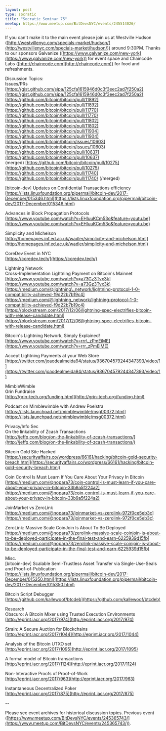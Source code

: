 ```yaml
---
layout: post
type: socratic
title: "Socratic Seminar 75"
meetup: https://www.meetup.com/BitDevsNYC/events/245514026/
---
```


If you can't make it to the main event please join us at Westville Hudson ([http://westvillenyc.com/specials-market/hudson/](http://westvillenyc.com/specials-market/hudson/)) around 9:30PM. Thanks to our sponsors Galvanize ([https://www.galvanize.com/new-york](https://www.galvanize.com/new-york)) for event space and Chaincode Labs ([http://chaincode.com](http://chaincode.com)) for food and refreshments.

Discussion Topics:  
Issues/PRs  
[https://gist.github.com/sipa/125cfa1615946d0c3f3eec2ad7f250a2](https://gist.github.com/sipa/125cfa1615946d0c3f3eec2ad7f250a2)  
[https://github.com/bitcoin/bitcoin/pull/11892](https://github.com/bitcoin/bitcoin/pull/11892)  
[https://github.com/bitcoin/bitcoin/pull/11770](https://github.com/bitcoin/bitcoin/pull/11770)  
[https://github.com/bitcoin/bitcoin/pull/11802](https://github.com/bitcoin/bitcoin/pull/11802)  
[https://github.com/bitcoin/bitcoin/pull/11904](https://github.com/bitcoin/bitcoin/pull/11904)  
[https://github.com/bitcoin/bitcoin/issues/10603](https://github.com/bitcoin/bitcoin/issues/10603)  
[https://github.com/bitcoin/bitcoin/pull/10637](https://github.com/bitcoin/bitcoin/pull/10637)  
(merged) [https://github.com/bitcoin/bitcoin/pull/10275](https://github.com/bitcoin/bitcoin/pull/10275)  
[https://github.com/bitcoin/bitcoin/pull/11740](https://github.com/bitcoin/bitcoin/pull/11740) (/merged)

\[bitcoin-dev\] Updates on Confidential Transactions efficiency  
[https://lists.linuxfoundation.org/pipermail/bitcoin-dev/2017-December/015346.html](https://lists.linuxfoundation.org/pipermail/bitcoin-dev/2017-December/015346.html)

Advances in Block Propagation Protocols  
[https://www.youtube.com/watch?v=EHIuuKCm53o&feature=youtu.be](https://www.youtube.com/watch?v=EHIuuKCm53o&feature=youtu.be)

Simplicity and Michelson  
[http://homepages.inf.ed.ac.uk/wadler/simplicity-and-michelson.html](http://homepages.inf.ed.ac.uk/wadler/simplicity-and-michelson.html)

CoreDev Event in NYC  
[https://coredev.tech/](https://coredev.tech/)

Lightning Network  
Cross-Implementation Lightning Payment on Bitcoin's Mainnet  
[https://www.youtube.com/watch?v=a73Gz3Tvx3k](https://www.youtube.com/watch?v=a73Gz3Tvx3k)  
[https://medium.com/@lightning\_network/lightning-protocol-1-0-compatibility-achieved-f9d22b7b19c4](https://medium.com/@lightning_network/lightning-protocol-1-0-compatibility-achieved-f9d22b7b19c4)  
[https://blockstream.com/2017/12/06/lightning-spec-electrifies-bitcoin-with-release-candidate.html](https://blockstream.com/2017/12/06/lightning-spec-electrifies-bitcoin-with-release-candidate.html)

Bitcoin's Lightning Network, Simply Explained!  
[https://www.youtube.com/watch?v=rrr\_zPmEiME](https://www.youtube.com/watch?v=rrr_zPmEiME)

Accept Lightning Payments at your Web Store  
[https://twitter.com/joaodealmeida94/status/936704579244347393/video/1](https://twitter.com/joaodealmeida94/status/936704579244347393/video/1)

MimbleWimble  
Grin Fundraise  
[http://grin-tech.org/funding.html](http://grin-tech.org/funding.html)

Podcast on Mimblewimble with Andrew Poelstra  
[https://lists.launchpad.net/mimblewimble/msg00372.html](https://lists.launchpad.net/mimblewimble/msg00372.html)

Privacy/Info Sec  
On the linkability of Zcash Transactions  
[http://jeffq.com/blog/on-the-linkability-of-zcash-transactions/](http://jeffq.com/blog/on-the-linkability-of-zcash-transactions/)

Bitcoin Gold Site Hacked  
[https://securityaffairs.co/wordpress/66161/hacking/bitcoin-gold-security-breach.html](https://securityaffairs.co/wordpress/66161/hacking/bitcoin-gold-security-breach.html)

Coin Control Is Must Learn If You Care About Your Privacy In Bitcoin  
[https://medium.com/@nopara73/coin-control-is-must-learn-if-you-care-about-your-privacy-in-bitcoin-33b9a5f224a2](https://medium.com/@nopara73/coin-control-is-must-learn-if-you-care-about-your-privacy-in-bitcoin-33b9a5f224a2)

JoinMarket vs ZeroLink  
[https://medium.com/@nopara73/joinmarket-vs-zerolink-972f0ce5eb3c](https://medium.com/@nopara73/joinmarket-vs-zerolink-972f0ce5eb3c)

ZeroLink: Massive Scale CoinJoin Is About To Be Deployed  
[https://medium.com/@nopara73/zerolink-massive-scale-coinjoin-is-about-to-be-deployed-participate-in-the-final-test-and-earn-6225939d15fb](https://medium.com/@nopara73/zerolink-massive-scale-coinjoin-is-about-to-be-deployed-participate-in-the-final-test-and-earn-6225939d15fb)

Misc.  
\[bitcoin-dev\] Scalable Semi-Trustless Asset Transfer via Single-Use-Seals and Proof-of-Publication  
[https://lists.linuxfoundation.org/pipermail/bitcoin-dev/2017-December/015350.html](https://lists.linuxfoundation.org/pipermail/bitcoin-dev/2017-December/015350.html)

Bitcoin Script Debugger  
[https://github.com/kallewoof/btcdeb](https://github.com/kallewoof/btcdeb)

Research  
Obscuro: A Bitcoin Mixer using Trusted Execution Environments  
[http://eprint.iacr.org/2017/974](http://eprint.iacr.org/2017/974)

Strain: A Secure Auction for Blockchains  
[http://eprint.iacr.org/2017/1044](http://eprint.iacr.org/2017/1044)

Analysis of the Bitcoin UTXO set  
[http://eprint.iacr.org/2017/1095](http://eprint.iacr.org/2017/1095)

A formal model of Bitcoin transactions  
[http://eprint.iacr.org/2017/1124](http://eprint.iacr.org/2017/1124)

Non-Interactive Proofs of Proof-of-Work  
[http://eprint.iacr.org/2017/963](http://eprint.iacr.org/2017/963)

Instantaneous Decentralized Poker  
[http://eprint.iacr.org/2017/875](http://eprint.iacr.org/2017/875)

\--

Please see event archives for historical discussion topics. Previous event ([https://www.meetup.com/BitDevsNYC/events/245365743/](https://www.meetup.com/BitDevsNYC/events/245365743/)).
